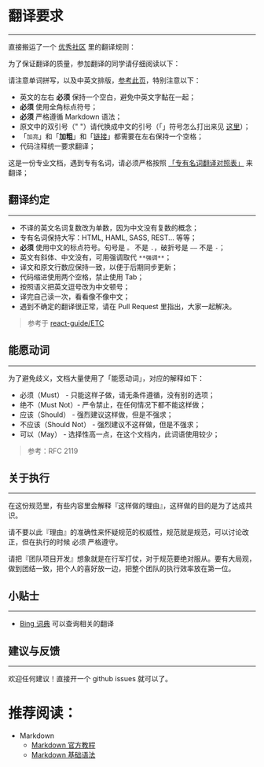 # 翻译要求

---

直接搬运了一个 [优秀社区](https://learnku.com/) 里的翻译规则：

为了保证翻译的质量，参加翻译的同学请仔细阅读以下：

请注意单词拼写，以及中英文排版，[参考此页](https://github.com/sparanoid/chinese-copywriting-guidelines)，特别注意以下：  

- 英文的左右 **必须** 保持一个空白，避免中英文字黏在一起；
- **必须** 使用全角标点符号；
- **必须**  严格遵循 Markdown 语法；
- 原文中的双引号（" "）请代换成中文的引号（「」符号怎么打出来见 [这里](http://zhihu.com/question/19755746/answer/27233392)）；
- 「`加亮`」和「**加粗**」和「[链接]()」都需要在左右保持一个空格；
- 代码注释统一要求翻译；

这是一份专业文档，遇到专有名词，请必须严格按照 [「专有名词翻译对照表」](https://laravel-china.org/docs/laravel/5.6/about#366cb8) 来翻译； 



## 翻译约定

---

- 不译的英文名词复数改为单数，因为中文没有复数的概念；
- 专有名词保持大写：HTML, HAML, SASS, REST... 等等；
- **必须** 使用中文的标点符号。句号是 `。` 不是 `.`，破折号是 `——` 不是 `-`；
- 英文有斜体、中文没有，可用强调取代 `**强调**`；
- 译文和原文行数应保持一致，以便于后期同步更新；
- 代码缩进使用两个空格，禁止使用 Tab；
- 按照语义把英文逗号改为中文顿号；
- 译完自己读一次，看看像不像中文；
- 遇到不确定的翻译很正常，请在 Pull Request 里指出，大家一起解决。

> 参考于 [react-guide/ETC](https://github.com/react-guide/ETC)

## 能愿动词

---

为了避免歧义，文档大量使用了「能愿动词」，对应的解释如下：

* 必须（Must） - 只能这样子做，请无条件遵循，没有别的选项；
* 绝不（Must Not）- 严令禁止，在任何情况下都不能这样做；
* 应该（Should） - 强烈建议这样做，但是不强求；
* 不应该（Should Not） - 强烈建议不这样做，但是不强求；
* 可以（May） - 选择性高一点，在这个文档内，此词语使用较少；

> 参考：RFC 2119

## 关于执行

---

在这份规范里，有些内容里会解释『这样做的理由』，这样做的目的是为了达成共识。

请不要以此『理由』的准确性来怀疑规范的权威性，规范就是规范，可以讨论改正，但在执行的时候 必须 严格遵守。 

请把『团队项目开发』想象就是在行军打仗，对于规范要绝对服从。要有大局观，做到团结一致，把个人的喜好放一边，把整个团队的执行效率放在第一位。



## 小贴士

---

- [Bing 词典](http://cn.bing.com/dict/) 可以查询相关的翻译


## 建议与反馈

---

欢迎任何建议！直接开一个 github issues 就可以了。

# 推荐阅读：

- Markdown
  - [Markdown 官方教程](https://markdown.com.cn/intro.html)
  - [Markdown 基础语法](https://www.jianshu.com/p/191d1e21f7ed)



